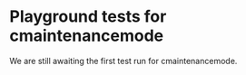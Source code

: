 # Playground tests for cmaintenancemode
We are still awaiting the first test run for cmaintenancemode.
